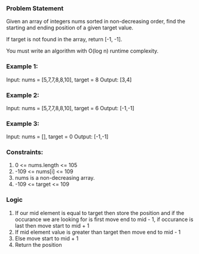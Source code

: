 ### Problem Statement 
Given an array of integers nums sorted in non-decreasing order, find the starting and ending position of a given target value.

If target is not found in the array, return [-1, -1].

You must write an algorithm with O(log n) runtime complexity.

### Example 1:
Input: nums = [5,7,7,8,8,10], target = 8
Output: [3,4]

### Example 2:
Input: nums = [5,7,7,8,8,10], target = 6
Output: [-1,-1]

### Example 3:
Input: nums = [], target = 0
Output: [-1,-1]
 

### Constraints:
1. 0 <= nums.length <= 105
2. -109 <= nums[i] <= 109
3. nums is a non-decreasing array.
4. -109 <= target <= 109

### Logic
1. If our mid element is equal to target then store the position and if the occurance we are looking for is first move end to mid - 1, if occurance is last then move start to mid + 1
2. If mid element value is greater than target then move end to mid - 1 
3. Else move start to mid + 1
4. Return the position